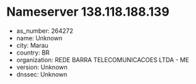 # Nameserver 138.118.188.139

* as_number: 264272
* name: Unknown
* city: Marau
* country: BR
* organization: REDE BARRA TELECOMUNICACOES LTDA - ME
* version: Unknown
* dnssec: Unknown
